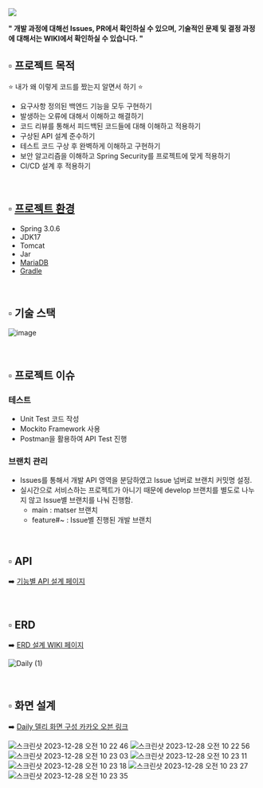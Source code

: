 <img src="https://capsule-render.vercel.app/api?type=wave&color=auto&height=350&section=header&text=Daily&fontSize=130" />

**" 개발 과정에 대해선 Issues, PR에서 확인하실 수 있으며,  기술적인 문제 및 결정 과정에 대해서는 WIKI에서 확인하실 수 있습니다. "**
<br>

## ▫️ 프로젝트 목적
⭐ 내가 왜 이렇게 코드를 짰는지 알면서 하기 ⭐
- 요구사항 정의된 백엔드 기능을 모두 구현하기
- 발생하는 오류에 대해서 이해하고 해결하기
- 코드 리뷰를 통해서 피드백된 코드들에 대해 이해하고 적용하기
- 구상된 API 설계 준수하기
- 테스트 코드 구상 후 완벽하게 이해하고 구현하기
- 보안 알고리즘을 이해하고 Spring Security를 프로젝트에 맞게 적용하기
- CI/CD 설계 후 적용하기
  
<br>

## ▫️ [프로젝트 환경](https://github.com/f-lab-edu/Daily/wiki/About-Daily-Project-%F0%9F%93%95)
- Spring 3.0.6
- JDK17
- Tomcat
- Jar
- [MariaDB](https://github.com/f-lab-edu/Daily/wiki/DB-:-MariaDB)
- [Gradle](https://github.com/f-lab-edu/Daily/wiki/Build-Tool-:-Gradle) <br>


<br>

## ▫️ 기술 스택
![image](https://github.com/f-lab-edu/Daily/assets/87467958/debe3aa3-b3e5-414f-887a-ec3669f9f168)



<br>

## ▫️ 프로젝트 이슈
### 테스트
- Unit Test 코드 작성
- Mockito Framework 사용
- Postman을 활용하여 API Test 진행
  
### 브랜치 관리
- Issues를 통해서 개발 API 영역을 분담하였고 Issue 넘버로 브랜치 커밋명 설정.
- 실시간으로 서비스하는 프로젝트가 아니기 때문에 develop 브랜치를 별도로 나누지 않고 Issue별 브랜치를 나눠 진행함.
  - main : matser 브랜치
  - feature#~ : Issue별 진행된 개발 브랜치

<br>

## ▫️ API
➡️ [기능별 API 설계 페이지](https://github.com/f-lab-edu/Daily/wiki/%EA%B8%B0%EB%8A%A5%EB%B3%84-API-%EC%A0%95%EB%A6%AC)

<br>

## ▫️ ERD
➡️ [ERD 설계 WIKI 페이지](https://github.com/f-lab-edu/Daily/wiki/ERD-%EC%84%A4%EA%B3%84)

![Daily (1)](https://github.com/f-lab-edu/Daily/assets/9190171/6a033077-dd45-4c5d-a337-a98743746c54)

<br>

## ▫️ 화면 설계
➡️ [Daily 델리 화면 구성 카카오 오븐 링크](https://ovenapp.io/view/NvLeehDuP64aiavOuEkcy6nXpoItPzrO/ojYPk)

![스크린샷 2023-12-28 오전 10 22 46](https://github.com/f-lab-edu/Daily/assets/87467958/8c96c53e-8876-4d67-a1ac-3d08660e3fb2)
![스크린샷 2023-12-28 오전 10 22 56](https://github.com/f-lab-edu/Daily/assets/87467958/72cad1fe-e630-4fa2-8172-2ae5cd134a83)
![스크린샷 2023-12-28 오전 10 23 03](https://github.com/f-lab-edu/Daily/assets/87467958/7119f678-51ef-4b7d-a060-5fffa74c61bc)
![스크린샷 2023-12-28 오전 10 23 11](https://github.com/f-lab-edu/Daily/assets/87467958/88e0a0fa-e4b4-4903-a0b0-883b296178aa)
![스크린샷 2023-12-28 오전 10 23 18](https://github.com/f-lab-edu/Daily/assets/87467958/b13a3913-9ac6-40f5-99e6-d3eec0bb7d34)
![스크린샷 2023-12-28 오전 10 23 27](https://github.com/f-lab-edu/Daily/assets/87467958/e43fa116-241e-402d-bab4-dfe157eaa5e3)
![스크린샷 2023-12-28 오전 10 23 35](https://github.com/f-lab-edu/Daily/assets/87467958/70b0f97a-28b0-4b80-988f-e06efebe05ca)










